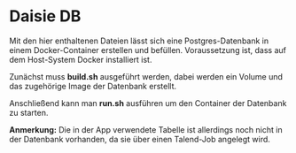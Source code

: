 # Daisie DB

Mit den hier enthaltenen Dateien lässt sich eine Postgres-Datenbank in einem Docker-Container erstellen und befüllen.
Voraussetzung ist, dass auf dem Host-System Docker installiert ist.

Zunächst muss **build.sh** ausgeführt werden, dabei werden ein Volume und das zugehörige Image der Datenbank erstellt.

Anschließend kann man **run.sh** ausführen um den Container der Datenbank zu starten.

**Anmerkung:** Die in der App verwendete Tabelle ist allerdings noch nicht in der Datenbank vorhanden, da sie über einen Talend-Job angelegt wird.
